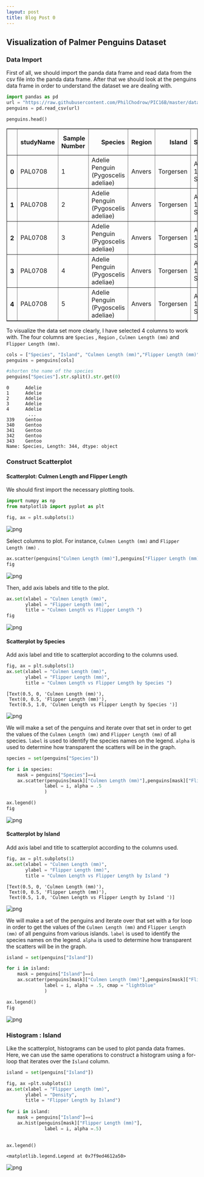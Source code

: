 ```yaml
---
layout: post
title: Blog Post 0
---
```



## Visualization of Palmer Penguins Dataset

### Data Import

First of all, we should import the panda data frame and read data from the csv file into the panda data frame.
After that we should look at the penguins data frame in order to understand the dataset we are dealing with.


```python
import pandas as pd
url = "https://raw.githubusercontent.com/PhilChodrow/PIC16B/master/datasets/palmer_penguins.csv"
penguins = pd.read_csv(url)
```


```python
penguins.head()
```




<div>
<style scoped>
    .dataframe tbody tr th:only-of-type {
        vertical-align: middle;
    }

    .dataframe tbody tr th {
        vertical-align: top;
    }

    .dataframe thead th {
        text-align: right;
    }
</style>
<table border="1" class="dataframe">
  <thead>
    <tr style="text-align: right;">
      <th></th>
      <th>studyName</th>
      <th>Sample Number</th>
      <th>Species</th>
      <th>Region</th>
      <th>Island</th>
      <th>Stage</th>
      <th>Individual ID</th>
      <th>Clutch Completion</th>
      <th>Date Egg</th>
      <th>Culmen Length (mm)</th>
      <th>Culmen Depth (mm)</th>
      <th>Flipper Length (mm)</th>
      <th>Body Mass (g)</th>
      <th>Sex</th>
      <th>Delta 15 N (o/oo)</th>
      <th>Delta 13 C (o/oo)</th>
      <th>Comments</th>
    </tr>
  </thead>
  <tbody>
    <tr>
      <th>0</th>
      <td>PAL0708</td>
      <td>1</td>
      <td>Adelie Penguin (Pygoscelis adeliae)</td>
      <td>Anvers</td>
      <td>Torgersen</td>
      <td>Adult, 1 Egg Stage</td>
      <td>N1A1</td>
      <td>Yes</td>
      <td>11/11/07</td>
      <td>39.1</td>
      <td>18.7</td>
      <td>181.0</td>
      <td>3750.0</td>
      <td>MALE</td>
      <td>NaN</td>
      <td>NaN</td>
      <td>Not enough blood for isotopes.</td>
    </tr>
    <tr>
      <th>1</th>
      <td>PAL0708</td>
      <td>2</td>
      <td>Adelie Penguin (Pygoscelis adeliae)</td>
      <td>Anvers</td>
      <td>Torgersen</td>
      <td>Adult, 1 Egg Stage</td>
      <td>N1A2</td>
      <td>Yes</td>
      <td>11/11/07</td>
      <td>39.5</td>
      <td>17.4</td>
      <td>186.0</td>
      <td>3800.0</td>
      <td>FEMALE</td>
      <td>8.94956</td>
      <td>-24.69454</td>
      <td>NaN</td>
    </tr>
    <tr>
      <th>2</th>
      <td>PAL0708</td>
      <td>3</td>
      <td>Adelie Penguin (Pygoscelis adeliae)</td>
      <td>Anvers</td>
      <td>Torgersen</td>
      <td>Adult, 1 Egg Stage</td>
      <td>N2A1</td>
      <td>Yes</td>
      <td>11/16/07</td>
      <td>40.3</td>
      <td>18.0</td>
      <td>195.0</td>
      <td>3250.0</td>
      <td>FEMALE</td>
      <td>8.36821</td>
      <td>-25.33302</td>
      <td>NaN</td>
    </tr>
    <tr>
      <th>3</th>
      <td>PAL0708</td>
      <td>4</td>
      <td>Adelie Penguin (Pygoscelis adeliae)</td>
      <td>Anvers</td>
      <td>Torgersen</td>
      <td>Adult, 1 Egg Stage</td>
      <td>N2A2</td>
      <td>Yes</td>
      <td>11/16/07</td>
      <td>NaN</td>
      <td>NaN</td>
      <td>NaN</td>
      <td>NaN</td>
      <td>NaN</td>
      <td>NaN</td>
      <td>NaN</td>
      <td>Adult not sampled.</td>
    </tr>
    <tr>
      <th>4</th>
      <td>PAL0708</td>
      <td>5</td>
      <td>Adelie Penguin (Pygoscelis adeliae)</td>
      <td>Anvers</td>
      <td>Torgersen</td>
      <td>Adult, 1 Egg Stage</td>
      <td>N3A1</td>
      <td>Yes</td>
      <td>11/16/07</td>
      <td>36.7</td>
      <td>19.3</td>
      <td>193.0</td>
      <td>3450.0</td>
      <td>FEMALE</td>
      <td>8.76651</td>
      <td>-25.32426</td>
      <td>NaN</td>
    </tr>
  </tbody>
</table>
</div>



To visualize the data set more clearly, I have selected 4 columns to work with. The four columns are `Species` , `Region` , `Culmen Length (mm)` and `Flipper Length (mm)`. 


```python
cols = ["Species", "Island", "Culmen Length (mm)","Flipper Length (mm)"]
penguins = penguins[cols]
```


```python
#shorten the name of the species
penguins["Species"].str.split().str.get(0)
```




    0      Adelie
    1      Adelie
    2      Adelie
    3      Adelie
    4      Adelie
            ...  
    339    Gentoo
    340    Gentoo
    341    Gentoo
    342    Gentoo
    343    Gentoo
    Name: Species, Length: 344, dtype: object



### Construct Scatterplot

#### Scatterplot: Culmen Length and Flipper Length

We should first import the necessary plotting tools. 


```python
import numpy as np
from matplotlib import pyplot as plt
```


```python
fig, ax = plt.subplots(1)
```


    
![png](output_11_0.png)
    


Select columns to plot. For instance, `Culmen Length (mm)` and `Flipper Length (mm)` .


```python
ax.scatter(penguins["Culmen Length (mm)"],penguins["Flipper Length (mm)"])
fig
```




    
![png](output_13_0.png)
    



Then, add axis labels and title to the plot. 


```python
ax.set(xlabel = "Culmen Length (mm)",
       ylabel = "Flipper Length (mm)",
       title = "Culmen Length vs Flipper Length ")
fig
```




    
![png](output_15_0.png)
    



#### Scatterplot by Species

Add axis label and title to scatterplot according to the columns used.


```python
fig, ax = plt.subplots(1)
ax.set(xlabel = "Culmen Length (mm)",
       ylabel = "Flipper Length (mm)",
       title = "Culmen Length vs Flipper Length by Species ")
```




    [Text(0.5, 0, 'Culmen Length (mm)'),
     Text(0, 0.5, 'Flipper Length (mm)'),
     Text(0.5, 1.0, 'Culmen Length vs Flipper Length by Species ')]




    
![png](output_18_1.png)
    


We will make a set of the penguins and iterate over that set in order to get the values of the `Culmen Length (mm)` and `Flipper Length (mm)` of all species. `label` is used to identify the species names on the legend. `alpha` is used to determine how transparent the scatters will be in the graph. 


```python
species = set(penguins["Species"])

for i in species:
    mask = penguins["Species"]==i
    ax.scatter(penguins[mask]["Culmen Length (mm)"],penguins[mask]["Flipper Length (mm)"],
              label = i, alpha = .5
              )
```


```python
ax.legend()
fig
```




    
![png](output_21_0.png)
    



#### Scatterplot by Island

Add axis label and title to scatterplot according to the columns used.


```python
fig, ax = plt.subplots(1)
ax.set(xlabel = "Culmen Length (mm)",
       ylabel = "Flipper Length (mm)",
       title = "Culmen Length vs Flipper Length by Island ")
```




    [Text(0.5, 0, 'Culmen Length (mm)'),
     Text(0, 0.5, 'Flipper Length (mm)'),
     Text(0.5, 1.0, 'Culmen Length vs Flipper Length by Island ')]




    
![png](output_24_1.png)
    


We will make a set of the penguins and iterate over that set with a for loop in order to get the values of the `Culmen Length (mm)` and `Flipper Length (mm)` of all penguins from various islands. `label` is used to identify the species names on the legend. `alpha` is used to determine how transparent the scatters will be in the graph.


```python
island = set(penguins["Island"])

for i in island:
    mask = penguins["Island"]==i
    ax.scatter(penguins[mask]["Culmen Length (mm)"],penguins[mask]["Flipper Length (mm)"],
              label = i, alpha = .5, cmap = "lightblue"
              )
```


```python
ax.legend()
fig
```




    
![png](output_27_0.png)
    



### Histogram : Island

Like the scatterplot, histograms can be used to plot panda data frames. Here, we can use the same operations to construct a histogram using a for-loop that iterates over the `Island` column.


```python
island = set(penguins["Island"])

fig, ax =plt.subplots(1)
ax.set(xlabel = "Flipper Length (mm)",
       ylabel = "Density",
       title = "Flipper Length by Island")
       
for i in island:
    mask = penguins["Island"]==i
    ax.hist(penguins[mask]["Flipper Length (mm)"],
              label = i, alpha =.5)
        

ax.legend()
```




    <matplotlib.legend.Legend at 0x7f9ed4612a50>




    
![png](output_30_1.png)
    

